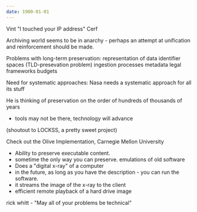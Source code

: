 ```yaml
---
date: 1900-01-01
---
```



Vint "I touched your IP address" Cerf

Archiving world seems to be in anarchy - perhaps an attempt at unification and
reinforcement should be made.

Problems with long-term preservation:
  representation of data
  identifier spaces (TLD-presevation problem)
  ingestion processes
  metadata
  legal frameworks
  budgets

Need for systematic approaches: Nasa needs a systematic approach for all its stuff

He is thinking of preservation on the order of hundreds of thousands of years
  - tools may not be there, technology will advance

(shoutout to LOCKSS, a pretty sweet project)

Check out the Olive Implementation, Carnegie Mellon University
 - Ability to preserve executable content.
 - sometime the only way you can preserve. emulations of old software
 - Does a "digital x-ray" of a computer
 - in the future, as long as you have the description - you can run the software.
 - it streams the image of the x-ray to the client
 - efficient remote playback of a hard drive image

rick whitt - "May all of your problems be technical"




